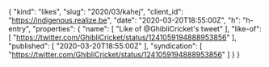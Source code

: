 {
  "kind": "likes",
  "slug": "2020/03/kahej",
  "client_id": "https://indigenous.realize.be",
  "date": "2020-03-20T18:55:00Z",
  "h": "h-entry",
  "properties": {
    "name": [
      "Like of @GhibliCricket's tweet"
    ],
    "like-of": [
      "https://twitter.com/GhibliCricket/status/1241059194888953856"
    ],
    "published": [
      "2020-03-20T18:55:00Z"
    ],
    "syndication": [
      "https://twitter.com/GhibliCricket/status/1241059194888953856"
    ]
  }
}
